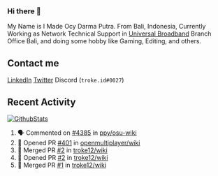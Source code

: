 ### Hi there 👋

My Name is I Made Ocy Darma Putra. From Bali, Indonesia, Currently Working as Network Technical Support in [Universal Broadband](https://universal.net.id) Branch Office Bali, and doing some hobby like Gaming, Editing, and others.

## Contact me

[LinkedIn](https://linkedin.com/in/troke) [Twitter](https://twitter.com/darma_ochi) Discord (`troke.id#0027`)

## Recent Activity

[![GithubStats](https://github-readme-stats.vercel.app/api?username=troke12&show_icons=true)](https://github.com/troke12)

<!--START_SECTION:activity-->
1. 🗣 Commented on [#4385](https://github.com/ppy/osu-wiki/issues/4385) in [ppy/osu-wiki](https://github.com/ppy/osu-wiki)
2. 💪 Opened PR [#401](https://github.com/openmultiplayer/wiki/pull/401) in [openmultiplayer/wiki](https://github.com/openmultiplayer/wiki)
3. 🎉 Merged PR [#2](https://github.com/troke12/wiki/pull/2) in [troke12/wiki](https://github.com/troke12/wiki)
4. 💪 Opened PR [#2](https://github.com/troke12/wiki/pull/2) in [troke12/wiki](https://github.com/troke12/wiki)
5. 🎉 Merged PR [#1](https://github.com/troke12/wiki/pull/1) in [troke12/wiki](https://github.com/troke12/wiki)
<!--END_SECTION:activity-->

